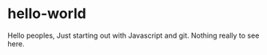 # hello-world
Hello peoples,
Just starting out with Javascript and git.
Nothing really to see here.
